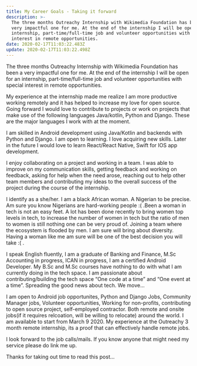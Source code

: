```yaml
---
title: My Career Goals - Taking it forward
description: >-
  The three months Outreachy Internship with Wikimedia Foundation has been a
  very impactful one for me. At the end of the internship I will be open for an
  internship, part-time/full-time job and volunteer opportunities with special
  interest in remote opportunities.
date: 2020-02-17T11:03:22.483Z
update: 2020-02-17T11:03:22.498Z
---
```

The three months Outreachy Internship with Wikimedia Foundation has been a very impactful one for me. At the end of the internship I will be open for an internship, part-time/full-time job and volunteer opportunities with special interest in remote opportunities.

My experience at the internship made me realize I am more productive working remotely and it has helped to increase my love for open source. Going forward I would love to contribute to projects or work on projects that make use of the following languages Java/kotlin, Python and Django. These are the major languages I work with at the moment.

I am skilled in Android development using Java/Kotlin and backends with Python and Django. I am open to learning. I love acquiring new skills. Later in the future I would love to learn React/React Native, Swift for IOS app development.

I enjoy collaborating on a project and working in a team. I was able to improve on my communication skills, getting feedback and working on feedback, asking for help when the need arose, reaching out to help other team members and contributing my ideas to the overall success of the project during the course of the internship.

I identify as a she/her. I am a black African woman. A Nigerian to be precise. Am sure you know Nigerians are hard-working people :( .Been a woman in tech is not an easy feet. A lot has been done recently to bring women top levels in tech, to increase the number of women in tech but the ratio of men to women is still nothing one can be very proud of. Joining a team where the ecosystem is flooded by men. I am sure will bring about diversity. Having a woman like me am sure will be one of the best decision you will take :( .

I speak English fluently, I am a graduate of Banking and Finance, M.Sc Accounting in progress, ICAN in progress, I am a certified Android Developer. My B.Sc and M.Sc courses have nothing to do with what I am currently doing in the tech space. I am passionate about contributing/building the tech space “One code at a time” and “One event at a time”. Spreading the good news about tech. We move…

I am open to Android job opportunites, Python and Django Jobs, Community Manager jobs, Volunteer opportunities, Working for non-profits, contributing to open source project, self-employed contractor. Both remote and onsite jobs(if it requires relcoation, will be willing to relocate) around the world. I am available to start from March 9 2020. My experience at the Outreachy 3 month remote internship, its a proof that can effectively handle remote jobs.

I look forward to the job calls/mails. If you know anyone that might need my service please do link me up. 

Thanks for taking out time to read this post...
